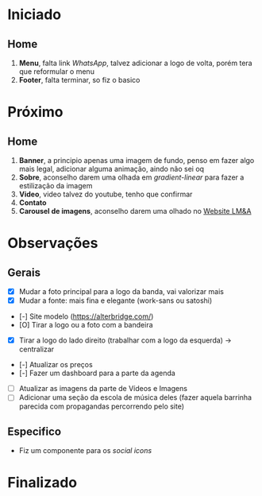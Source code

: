 # Iniciado
## Home
1. **Menu**,  falta link *WhatsApp*, talvez adicionar a logo de volta, porém tera que reformular o menu
2. **Footer**, falta terminar, so fiz o basico

# Próximo
## Home
1. **Banner**, a principio apenas uma imagem de fundo, penso em fazer algo mais legal, adicionar alguma animação, aindo não sei oq
2. **Sobre**, aconselho darem uma olhada em *gradient-linear* para fazer a estilização da imagem
3. **Video**, video talvez do youtube, tenho que confirmar
4. **Contato**
5. **Carousel de imagens**, aconselho darem uma olhado no [Website LM&A](git@github.com:digital-fgv-jr/Website-LM-A.git)

# Observações
## Gerais
- [X] Mudar a foto principal para a logo da banda, vai valorizar mais
- [X] Mudar a fonte: mais fina e elegante (work-sans ou satoshi)
- [-] Site modelo (https://alterbridge.com/)
- [O] Tirar a logo ou a foto com a bandeira
- [X] Tirar a logo do lado direito (trabalhar com a logo da esquerda) -> centralizar
- [-] Atualizar os preços
- [-] Fazer um dashboard para a parte da agenda
- [ ] Atualizar as imagens da parte de Vídeos e Imagens
- [ ] Adicionar uma seção da escola de música deles (fazer aquela barrinha parecida com propagandas percorrendo pelo site)

## Especifico
- Fiz um componente para os *social icons*

# Finalizado
